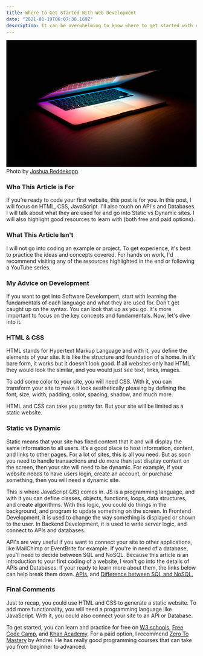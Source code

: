 ```yaml
---
title: Where to Get Started With Web Development
date: "2021-01-19T06:07:30.169Z"
description: It can be overwhelming to know where to get started with coding a website if its your first time. I'll be going over some fundamentals of web development and what you need to get started.
---
```


[![Macbook](../../assets/images/macbook.jpg)]()
<span>Photo by <a target='_blank' href="https://unsplash.com/@joshuaryanphoto?utm_source=unsplash&amp;utm_medium=referral&amp;utm_content=creditCopyText">Joshua Reddekopp</a>

### Who This Article is For
If you’re ready to code your first website, this post is for you.
In this post, I will focus on HTML, CSS, JavaScript. I'll also touch on API's and Databases. I will talk about what they are used for and go into Static vs Dynamic sites. I will also highlight good resources to learn with (both free and paid options).

### What This Article Isn't
I will not go into coding an example or project. To get experience, it's best to practice the ideas and concepts covered. For hands on work, I'd recommend visiting any of the resources highlighted in the end or following a YouTube series.


### My Advice on Development
If you want to get into Software Develompent, start with learning the fundamentals of each language and what they are used for. Don't get caught up on the syntax. You can look that up as you go. It's more important to focus on the key concepts and fundamentals.
Now, let's dive into it.

### HTML & CSS

HTML stands for Hypertext Markup Language and with it, you define the elements of your site. It is like the structure and foundation of a home. In it’s bare form, it works but it doesn’t look good. If all websites only had HTML they would look the similar, and you would just see text, links, images.

To add some color to your site, you will need CSS. With it, you can transform your site to make it look aesthetically pleasing by defining the font, size, width, padding, color, spacing, shadow, and much more.

HTML and CSS can take you pretty far. But your site will be limited as a static website.

### Static vs Dynamic

Static means that your site has fixed content that it and will display the same information to all users. It’s a good place to host information, content, and links to other pages. For a lot of sites, this is all you need. But as soon you need to handle transactions and do more than just display content on the screen, then your site will need to be dynamic. For example, if your website needs to have users login, create an account, or purchase something, then you will need a dynamic site.

This is where JavaScript (JS) comes in. JS is a programming language, and with it you can define classes, objects, functions, loops, data structures, and create algorithms. With this logic, you could do things in the background, and program to update something on the screen. In Frontend Development, it is used to change the way something is displayed or shown to the user. In Backend Development, it is used to write server logic, and connect to APIs and databases.

API's are very useful if you want to connect your site to other applications, like MailChimp or EventBrite for example. If you're in need of a database, you'll need to decide between SQL and NoSQL. 
Because this article is an introduction to your first coding of a website, I won't go into the details of APIs and Databases.
If your ready to learn more about them, the links below can help break them down.
<a target='_blank' href='https://www.freecodecamp.org/news/what-is-an-api-in-english-please-b880a3214a82/'>APIs</a>, and <a target='_blank' href='https://www.geeksforgeeks.org/difference-between-sql-and-nosql/'>Difference between SQL and NoSQL.</a>

### Final Comments

Just to recap, you could use HTML and CSS to generate a static website. To add more functionality, you will need a programming language like JavaScript. With it, you could also connect your site to an API or Database.

To get started, you can learn and practice for free on <a href='https://www.w3schools.com/'>W3 schools</a>, <a href='https://www.freecodecamp.org/'>Free Code Camp</a>, and <a href='https://www.khanacademy.org/computing/computer-programming/html-css'>Khan Academy</a>.
For a paid option, I recommend <a href='https://zerotomastery.io/'>Zero To Mastery</a> by Andrei. He has really good programming courses that can take you from beginner to advanced.